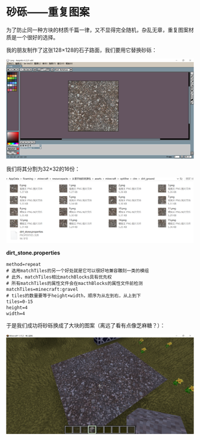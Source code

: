 # 砂砾——重复图案

为了防止同一种方块的材质千篇一律，又不显得完全随机，杂乱无章，重复图案材质是一个很好的选择。

我的朋友制作了这张128×128的石子路面，我们要用它替换砂砾：

![image-20200709092817422](repeat.assets/image-20200709092817422.png)

我们将其分割为32×32的16份：

![image-20200709094141191](repeat.assets/image-20200709094141191.png)

**dirt_stone.properties**

```properties
method=repeat
# 选用matchTiles的另一个好处就是它可以很好地兼容雕刻一类的模组
# 此外，matchTiles相比matchBlocks具有优先权
# 所有matchTiles的属性文件会在macthBlocks的属性文件前检测
matchTiles=minecraft:gravel
# tiles的数量要等于height×width，顺序为从左到右，从上到下
tiles=0-15
height=4
width=4
```

于是我们成功将砂砾换成了大块的图案（离远了看有点像芝麻糖？）：

![image-20200709095131493](repeat.assets/image-20200709095131493.png)

<br/><br/><Vssue/>